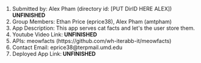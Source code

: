 <ol>
  <li>
  Submitted by: Alex Pham (directory id: [PUT DirID HERE ALEX])<b> UNFINISHED</b>
  </li>
  <li>
    Group Members: Ethan Price (eprice38), Alex Pham (amtpham)
  </li>
  <li>
    App Description: This app serves cat facts and let's the user store them.
  </li>
  <li>
    Youtube Video Link:<b> UNFINISHED</b>
  </li>
  <li>
    APIs: meowfacts (https://github.com/wh-iterabb-it/meowfacts)
  </li>
  <li>
    Contact Email: eprice38@terpmail.umd.edu
  </li>
  <li>
    Deployed App Link:<b> UNFINISHED</b>
  </li>
</ol>
